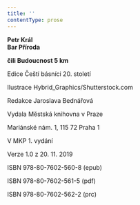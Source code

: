```yaml
---
title: ''
contentType: prose
---
```


**Petr Král  
Bar Příroda**

**čili Budoucnost 5 km**

  

Edice Čeští básníci 20. století

Ilustrace Hybrid\_Graphics/Shutterstock.com

Redakce Jaroslava Bednářová

  

Vydala Městská knihovna v Praze

Mariánské nám. 1, 115 72 Praha 1

  

V MKP 1. vydání

Verze 1.0 z 20. 11. 2019

  

ISBN 978-80-7602-560-8 (epub)

ISBN 978-80-7602-561-5 (pdf)

ISBN 978-80-7602-562-2 (prc)
